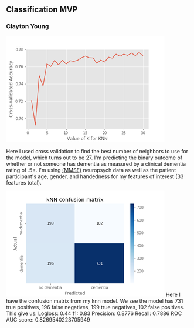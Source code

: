 ## Classification MVP

### Clayton Young

![photo](knn_cv_accuracy.png)


Here I used cross validation to find the best number of neighbors to use for the model, which turns out to be 27. I'm predicting the binary outcome of whether or not someone has dementia as measured by a clinical dementia rating of .5+. I'm using [(MMSE)](http://www.fammed.usouthal.edu/Guides&JobAids/Geriatric/MMSE.pdf) neuropsych data as well as the patient participant's age, gender, and handedness for my features of interest (33 features total).


![](knn_confusion.png)
Here I have the confusion matrix from my knn model. We see the model has 731 true positives, 196 false negatives, 199 true negatives, 102 false positives. This give us:
Logloss: 0.44 
f1: 0.83
Precision: 0.8776
Recall: 0.7886
ROC AUC score: 0.8269540223705949
